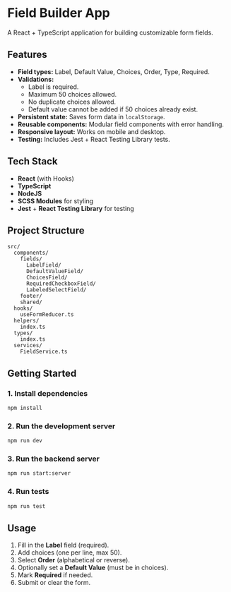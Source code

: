 # Field Builder App

A React + TypeScript application for building customizable form fields.

## Features

- **Field types:** Label, Default Value, Choices, Order, Type, Required.
- **Validations:**
  - Label is required.
  - Maximum 50 choices allowed.
  - No duplicate choices allowed.
  - Default value cannot be added if 50 choices already exist.
- **Persistent state:** Saves form data in `localStorage`.
- **Reusable components:** Modular field components with error handling.
- **Responsive layout:** Works on mobile and desktop.
- **Testing:** Includes Jest + React Testing Library tests.

## Tech Stack

- **React** (with Hooks)
- **TypeScript**
- **NodeJS**
- **SCSS Modules** for styling
- **Jest** + **React Testing Library** for testing

## Project Structure

```
src/
  components/
    fields/
      LabelField/
      DefaultValueField/
      ChoicesField/
      RequiredCheckboxField/
      LabeledSelectField/
    footer/
    shared/
  hooks/
    useFormReducer.ts
  helpers/
    index.ts
  types/
    index.ts
  services/
    FieldService.ts
```

## Getting Started

### 1. Install dependencies

```bash
npm install
```

### 2. Run the development server

```bash
npm run dev
```

### 3. Run the backend server

```bash
npm run start:server
```

### 4. Run tests

```bash
npm run test
```

## Usage

1. Fill in the **Label** field (required).
2. Add choices (one per line, max 50).
3. Select **Order** (alphabetical or reverse).
4. Optionally set a **Default Value** (must be in choices).
5. Mark **Required** if needed.
6. Submit or clear the form.
